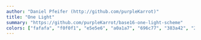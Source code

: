 ```yaml
---
author: "Daniel Pfeifer (http://github.com/purpleKarrot)"
title: "One Light"
summary: "https://github.com/purpleKarrot/base16-one-light-scheme"
colors: ["fafafa", "f0f0f1", "e5e5e6", "a0a1a7", "696c77", "383a42", "202227", "090a0b", "ca1243", "d75f00", "c18401", "50a14f", "0184bc", "4078f2", "a626a4", "986801"]
---
```

